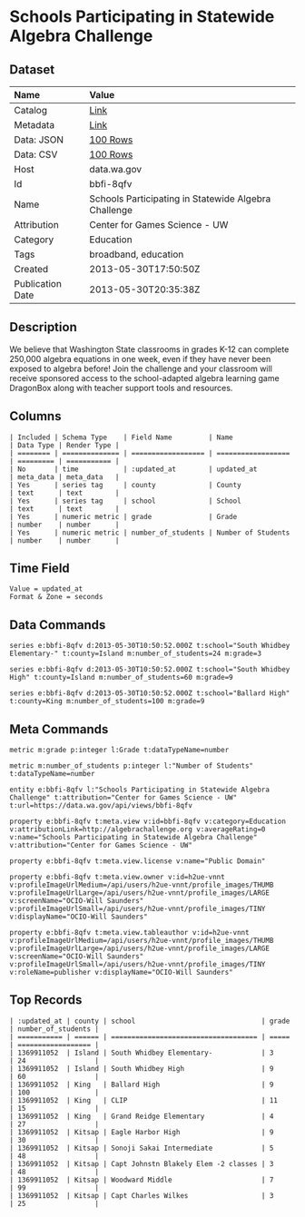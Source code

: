 # Schools Participating in Statewide Algebra Challenge

## Dataset

| Name | Value |
| :--- | :---- |
| Catalog | [Link](https://catalog.data.gov/dataset/schools-participating-in-statewide-algebra-challenge-829ed) |
| Metadata | [Link](https://data.wa.gov/api/views/bbfi-8qfv) |
| Data: JSON | [100 Rows](https://data.wa.gov/api/views/bbfi-8qfv/rows.json?max_rows=100) |
| Data: CSV | [100 Rows](https://data.wa.gov/api/views/bbfi-8qfv/rows.csv?max_rows=100) |
| Host | data.wa.gov |
| Id | bbfi-8qfv |
| Name | Schools Participating in Statewide Algebra Challenge |
| Attribution | Center for Games Science - UW |
| Category | Education |
| Tags | broadband, education |
| Created | 2013-05-30T17:50:50Z |
| Publication Date | 2013-05-30T20:35:38Z |

## Description

We believe that Washington State classrooms in grades K-12 can complete 250,000 algebra equations in one week, even if they have never been exposed to algebra before! Join the challenge and your classroom will receive sponsored access to the school-adapted algebra learning game DragonBox along with teacher support tools and resources.

## Columns

```ls
| Included | Schema Type    | Field Name         | Name               | Data Type | Render Type |
| ======== | ============== | ================== | ================== | ========= | =========== |
| No       | time           | :updated_at        | updated_at         | meta_data | meta_data   |
| Yes      | series tag     | county             | County             | text      | text        |
| Yes      | series tag     | school             | School             | text      | text        |
| Yes      | numeric metric | grade              | Grade              | number    | number      |
| Yes      | numeric metric | number_of_students | Number of Students | number    | number      |
```

## Time Field

```ls
Value = updated_at
Format & Zone = seconds
```

## Data Commands

```ls
series e:bbfi-8qfv d:2013-05-30T10:50:52.000Z t:school="South Whidbey Elementary-" t:county=Island m:number_of_students=24 m:grade=3

series e:bbfi-8qfv d:2013-05-30T10:50:52.000Z t:school="South Whidbey High" t:county=Island m:number_of_students=60 m:grade=9

series e:bbfi-8qfv d:2013-05-30T10:50:52.000Z t:school="Ballard High" t:county=King m:number_of_students=100 m:grade=9
```

## Meta Commands

```ls
metric m:grade p:integer l:Grade t:dataTypeName=number

metric m:number_of_students p:integer l:"Number of Students" t:dataTypeName=number

entity e:bbfi-8qfv l:"Schools Participating in Statewide Algebra Challenge" t:attribution="Center for Games Science - UW" t:url=https://data.wa.gov/api/views/bbfi-8qfv

property e:bbfi-8qfv t:meta.view v:id=bbfi-8qfv v:category=Education v:attributionLink=http://algebrachallenge.org v:averageRating=0 v:name="Schools Participating in Statewide Algebra Challenge" v:attribution="Center for Games Science - UW"

property e:bbfi-8qfv t:meta.view.license v:name="Public Domain"

property e:bbfi-8qfv t:meta.view.owner v:id=h2ue-vnnt v:profileImageUrlMedium=/api/users/h2ue-vnnt/profile_images/THUMB v:profileImageUrlLarge=/api/users/h2ue-vnnt/profile_images/LARGE v:screenName="OCIO-Will Saunders" v:profileImageUrlSmall=/api/users/h2ue-vnnt/profile_images/TINY v:displayName="OCIO-Will Saunders"

property e:bbfi-8qfv t:meta.view.tableauthor v:id=h2ue-vnnt v:profileImageUrlMedium=/api/users/h2ue-vnnt/profile_images/THUMB v:profileImageUrlLarge=/api/users/h2ue-vnnt/profile_images/LARGE v:screenName="OCIO-Will Saunders" v:profileImageUrlSmall=/api/users/h2ue-vnnt/profile_images/TINY v:roleName=publisher v:displayName="OCIO-Will Saunders"
```

## Top Records

```ls
| :updated_at | county | school                               | grade | number_of_students | 
| =========== | ====== | ==================================== | ===== | ================== | 
| 1369911052  | Island | South Whidbey Elementary-            | 3     | 24                 | 
| 1369911052  | Island | South Whidbey High                   | 9     | 60                 | 
| 1369911052  | King   | Ballard High                         | 9     | 100                | 
| 1369911052  | King   | CLIP                                 | 11    | 15                 | 
| 1369911052  | King   | Grand Reidge Elementary              | 4     | 27                 | 
| 1369911052  | Kitsap | Eagle Harbor High                    | 9     | 30                 | 
| 1369911052  | Kitsap | Sonoji Sakai Intermediate            | 5     | 48                 | 
| 1369911052  | Kitsap | Capt Johnstn Blakely Elem -2 classes | 3     | 48                 | 
| 1369911052  | Kitsap | Woodward Middle                      | 7     | 99                 | 
| 1369911052  | Kitsap | Capt Charles Wilkes                  | 3     | 25                 | 
```